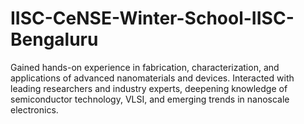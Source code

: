 # IISC-CeNSE-Winter-School-IISC-Bengaluru
Gained hands-on experience in fabrication, characterization, and applications of advanced nanomaterials and devices. Interacted with leading researchers and industry experts, deepening knowledge of semiconductor technology, VLSI, and emerging trends in nanoscale electronics.
